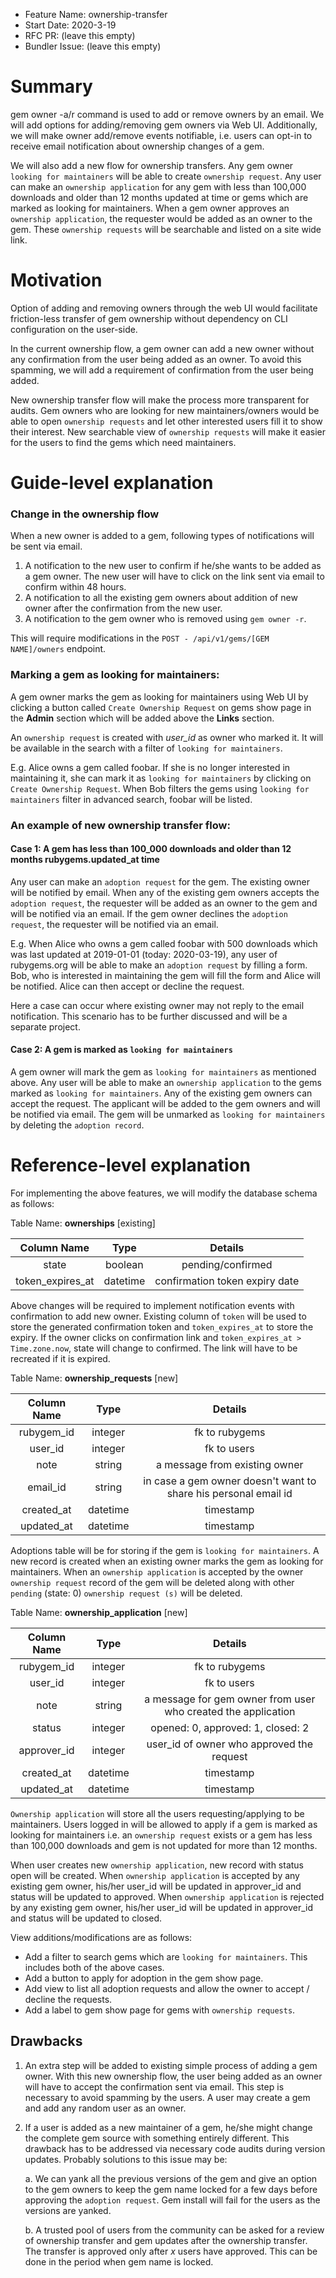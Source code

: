 - Feature Name: ownership-transfer
- Start Date: 2020-3-19
- RFC PR: (leave this empty)
- Bundler Issue: (leave this empty)

# Summary

gem owner -a/r command is used to add or remove owners by an email. We will add options for adding/removing gem owners via Web UI. Additionally, we will make owner add/remove events notifiable, i.e. users can opt-in to receive email notification about ownership changes of a gem. 

We will also add a new flow for ownership transfers. Any gem owner `looking for maintainers` will be able to create `ownership request`. Any user can make an `ownership application` for any gem with less than 100,000 downloads and older than 12 months updated at time or gems which are marked as looking for maintainers. When a gem owner approves an `ownership application`, the requester would be added as an owner to the gem. These `ownership requests` will be searchable and listed on a site wide link.

# Motivation

Option of adding and removing owners through the web UI would facilitate friction-less transfer of gem ownership without dependency on CLI configuration on the user-side.

In the current ownership flow, a gem owner can add a new owner without any confirmation from the user being added as an owner. To avoid this spamming, we will add a requirement of confirmation from the user being added.

New ownership transfer flow will make the process more transparent for audits. Gem owners who are looking for new maintainers/owners would be able to open `ownership requests` and let other interested users fill it to show their interest. New searchable view of `ownership requests` will make it easier for the users to find the gems which need maintainers.

# Guide-level explanation

### Change in the ownership flow
When a new owner is added to a gem, following types of notifications will be sent via email.
1. A notification to the new user to confirm if he/she wants to be added as a gem owner. The new user will have to click on the link sent via email to confirm within 48 hours.
2. A notification to all the existing gem owners about addition of new owner after the confirmation from the new user.
3. A notification to the gem owner who is removed using `gem owner -r`.

This will require modifications in the `POST - /api/v1/gems/[GEM NAME]/owners` endpoint.

### Marking a gem as looking for maintainers:

A gem owner marks the gem as looking for maintainers using Web UI by clicking a button called `Create Ownership Request` on gems show page in the **Admin** section which will be added above the **Links** section.

An `ownership request` is created with _user_id_ as owner who marked it. 
It will be available in the search with a filter of `looking for maintainers`.

E.g. Alice owns a gem called foobar. If she is no longer interested in maintaining it, she can mark it as `looking for maintainers` by clicking on `Create Ownership Request`. When Bob filters the gems using `looking for maintainers` filter in advanced search, foobar will be listed.

### An example of new ownership transfer flow:

#### Case 1: A gem has less than 100_000 downloads and older than 12 months rubygems.updated_at time

Any user can make an `adoption request` for the gem. The existing owner will be notified by email.
When any of the existing gem owners accepts the `adoption request`, the requester will be added as an owner to the gem and will be notified via an email.
If the gem owner declines the `adoption request`, the requester will be notified via an email.

E.g. When Alice who owns a gem called foobar with 500 downloads which was last updated at 2019-01-01 (today: 2020-03-19), any user of rubygems.org will be able to make an `adoption request` by filling a form. Bob, who is interested in maintaining the gem will fill the form and Alice will be notified. Alice can then accept or decline the request.

Here a case can occur where existing owner may not reply to the email notification. This scenario has to be further discussed and will be a separate project.

#### Case 2: A gem is marked as `looking for maintainers`

A gem owner will mark the gem as `looking for maintainers` as mentioned above.
Any user will be able to make an `ownership application` to the gems marked as `looking for maintainers`.
Any of the existing gem owners can accept the request. The applicant will be added to the gem owners and will be notified via email. The gem will be unmarked as `looking for maintainers` by deleting the `adoption record`.

# Reference-level explanation

For implementing the above features, we will modify the database schema as follows:

Table Name: **ownerships** [existing]

|Column Name|Type|Details|
|:-----------:|:----:|:-------:|
|state |boolean|pending/confirmed|
|token_expires_at|datetime|confirmation token expiry date|

Above changes will be required to implement notification events with confirmation to add new owner. Existing column of `token` will be used to store the generated confirmation token and `token_expires_at` to store the expiry.
If the owner clicks on confirmation link and `token_expires_at > Time.zone.now`, state will change to confirmed.
The link will have to be recreated if it is expired.

Table Name: **ownership_requests** [new]

|Column Name|Type|Details|
|:-----------:|:----:|:-------:|
|rubygem_id |integer|fk to rubygems|
|user_id    |integer|fk to users|
|note       |string |a message from existing owner|
|email_id   |string |in case a gem owner doesn't want to share his personal email id|
|created_at |datetime|timestamp|
|updated_at |datetime|timestamp|

Adoptions table will be for storing if the gem is `looking for maintainers`. A new record is created when an existing owner marks the gem as looking for maintainers.
When an `ownership application` is accepted by the owner `ownership request` record of the gem will be deleted along with other `pending` (state: 0) `ownership request (s)` will be deleted.

Table Name: **ownership_application** [new]

|Column Name|Type|Details|
|:-----------:|:----:|:-------:|
|rubygem_id |integer|fk to rubygems|
|user_id    |integer|fk to users|
|note       |string |a message for gem owner from user who created the application|
|status     |integer|opened: 0, approved: 1, closed: 2|
|approver_id|integer|user_id of owner who approved the request|
|created_at |datetime|timestamp|
|updated_at |datetime|timestamp|

`Ownership application` will store all the users requesting/applying to be maintainers. Users logged in will be allowed to apply if a gem is marked as looking for maintainers i.e. an `ownership request` exists or a gem has less than 100,000 downloads and gem is not updated for more than 12 months.

When user creates new `ownership application`, new record with status open will be created.
When `ownership application` is accepted by any existing gem owner, his/her user_id will be updated in approver_id and status will be updated to approved.
When `ownership application` is rejected by any existing gem owner, his/her user_id will be updated in approver_id and status will be updated to closed.

View additions/modifications are as follows:
- Add a filter to search gems which are `looking for maintainers`. This includes both of the above cases.
- Add a button to apply for adoption in the gem show page.
- Add view to list all adoption requests and allow the owner to accept / decline the requests.
- Add a label to gem show page for gems with `ownership requests`.

## Drawbacks
1. An extra step will be added to existing simple process of adding a gem owner. With this new ownership flow, the user being added as an owner will have to accept the confirmation sent via email.
This step is necessary to avoid spamming by the users. A user may create a gem and add any random user as an owner.

2. If a user is added as a new maintainer of a gem, he/she might change the complete gem source with something entirely different. 
This drawback has to be addressed via necessary code audits during version updates.
 Probably solutions to this issue may be:
    
    a. We can yank all the previous versions of the gem and give an option to the gem owners to keep the gem name locked for a few days before approving the `adoption request`. Gem install will fail for the users as the versions are yanked.
    
    b. A trusted pool of users from the community can be asked for a review of ownership transfer and gem updates after the ownership transfer. The transfer is approved only after *x* users have approved. This can be done in the period when gem name is locked.